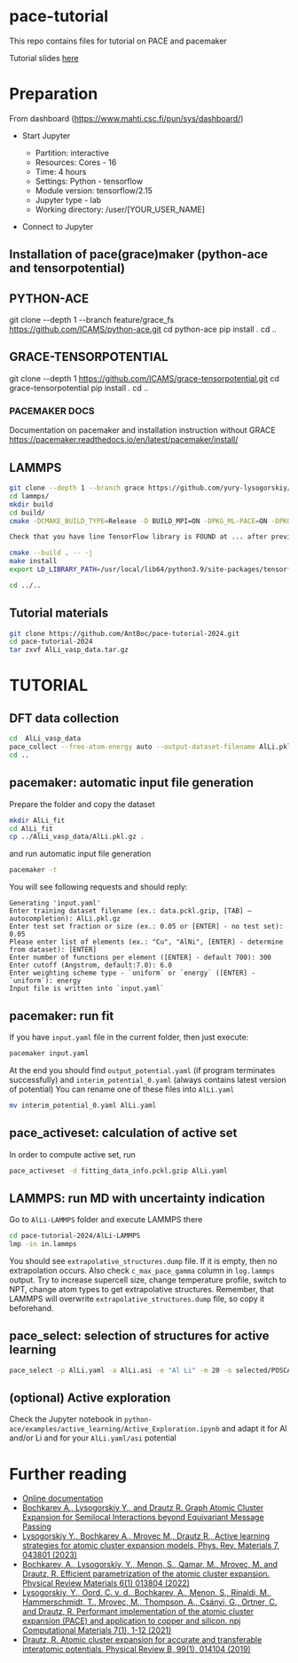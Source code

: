 # pace-tutorial
This repo contains files for tutorial on PACE and pacemaker

Tutorial slides [here](https://ruhr-uni-bochum.sciebo.de/s/gdgMmnPlv9d2IyM)

# Preparation

From dashboard (https://www.mahti.csc.fi/pun/sys/dashboard/)
*  Start Jupyter 
    * Partition: interactive
    * Resources: Cores - 16
    * Time: 4 hours
    * Settings: Python - tensorflow
    * Module version: tensorflow/2.15
    * Jupyter type - lab
    * Working directory:  /user/[YOUR_USER_NAME]

* Connect to Jupyter

## Installation of pace(grace)maker (python-ace and tensorpotential)

## PYTHON-ACE

git clone --depth 1 --branch feature/grace_fs https://github.com/ICAMS/python-ace.git
cd python-ace
pip install .
cd ..

## GRACE-TENSORPOTENTIAL

git clone --depth 1 https://github.com/ICAMS/grace-tensorpotential.git
cd grace-tensorpotential
pip install .
cd ..

### PACEMAKER DOCS

Documentation on pacemaker and installation instruction without GRACE
https://pacemaker.readthedocs.io/en/latest/pacemaker/install/ 

## LAMMPS

```bash
git clone --depth 1 --branch grace https://github.com/yury-lysogorskiy/lammps.git
cd lammps/
mkdir build
cd build/
cmake -DCMAKE_BUILD_TYPE=Release -D BUILD_MPI=ON -DPKG_ML-PACE=ON -DPKG_MC=ON -DPKG_MANYBODY=ON ../cmake

Check that you have line TensorFlow library is FOUND at ... after previous command

cmake --build . -- -j 
make install
export LD_LIBRARY_PATH=/usr/local/lib64/python3.9/site-packages/tensorflow:$LD_LIBRARY_PATH

cd ../..
```

## Tutorial materials

```bash
git clone https://github.com/AntBoc/pace-tutorial-2024.git
cd pace-tutorial-2024
tar zxvf AlLi_vasp_data.tar.gz
```

# TUTORIAL

## DFT data collection

```bash
cd  AlLi_vasp_data
pace_collect --free-atom-energy auto --output-dataset-filename AlLi.pkl.gz
cd ..
```

## pacemaker: automatic input file generation

Prepare the folder and copy the dataset
```bash
mkdir AlLi_fit
cd AlLi_fit
cp ../AlLi_vasp_data/AlLi.pkl.gz .
```
and run automatic input file generation
```bash
pacemaker -t
```

You will see following requests and should reply:
```
Generating 'input.yaml'
Enter training dataset filename (ex.: data.pckl.gzip, [TAB] – autocompletion): AlLi.pkl.gz
Enter test set fraction or size (ex.: 0.05 or [ENTER] - no test set): 0.05
Please enter list of elements (ex.: "Cu", "AlNi", [ENTER] - determine from dataset): [ENTER]
Enter number of functions per element ([ENTER] - default 700): 300
Enter cutoff (Angstrom, default:7.0): 6.0
Enter weighting scheme type - `uniform` or `energy` ([ENTER] - `uniform`): energy
Input file is written into `input.yaml`
```

## pacemaker: run fit

If you have `input.yaml` file in the current folder, then just execute:

```bash
pacemaker input.yaml
```

At the end you should find `output_potential.yaml` (if program terminates successfully) and `interim_potential_0.yaml` (always contains latest version of potential)
You can rename one of these files into `AlLi.yaml`

```bash
mv interim_potential_0.yaml AlLi.yaml
```

## pace_activeset: calculation of active set

In order to compute active set, run

```bash
pace_activeset -d fitting_data_info.pckl.gzip AlLi.yaml
```

## LAMMPS: run MD with uncertainty indication

Go to `AlLi-LAMMPS` folder and execute LAMMPS there

```bash
cd pace-tutorial-2024/AlLi-LAMMPS
lmp -in in.lammps
```
You should see `extrapolative_structures.dump` file. If it is empty, then no extrapolation occurs. Also check `c_max_pace_gamma` column in `log.lammps` output.
Try to increase supercell size, change temperature profile, switch to NPT, change atom types to get extrapolative structures.
Remember, that LAMMPS will overwrite `extrapolative_structures.dump` file, so copy it beforehand.

## pace_select: selection of structures for active learning

```bash
pace_select -p AlLi.yaml -a AlLi.asi -e "Al Li" -m 20 -o selected/POSCAR extrapolative_structures.dump
```

## (optional) Active exploration

Check the Jupyter notebook in `python-ace/examples/active_learning/Active_Exploration.ipynb` and adapt it for Al and/or Li and for your `AlLi.yaml/asi` potential

# Further reading

* [Online documentation](https://pacemaker.readthedocs.io/)
* [Bochkarev A., Lysogorskiy Y., and Drautz R. Graph Atomic Cluster Expansion for Semilocal Interactions beyond Equivariant Message Passing](https://doi.org/10.1103/PhysRevX.14.021036)
* [Lysogorskiy Y., Bochkarev A., Mrovec M., Drautz R., Active learning strategies for atomic cluster expansion models, Phys. Rev. Materials 7, 043801 (2023)](https://journals.aps.org/prmaterials/abstract/10.1103/PhysRevMaterials.7.043801)
* [Bochkarev, A., Lysogorskiy, Y., Menon, S., Qamar, M., Mrovec, M. and Drautz, R. Efficient parametrization of the atomic cluster expansion. Physical Review Materials 6(1) 013804 (2022)](https://journals.aps.org/prmaterials/abstract/10.1103/PhysRevMaterials.6.013804)
* [Lysogorskiy, Y., Oord, C. v. d., Bochkarev, A., Menon, S., Rinaldi, M., Hammerschmidt, T., Mrovec, M., Thompson, A., Csányi, G., Ortner, C. and  Drautz, R. Performant implementation of the atomic cluster expansion (PACE) and application to copper and silicon. npj Computational Materials 7(1), 1-12 (2021)](https://www.nature.com/articles/s41524-021-00559-9)
* [Drautz, R. Atomic cluster expansion for accurate and transferable interatomic potentials. Physical Review B, 99(1), 014104 (2019)](https://journals.aps.org/prb/abstract/10.1103/PhysRevB.99.014104)
